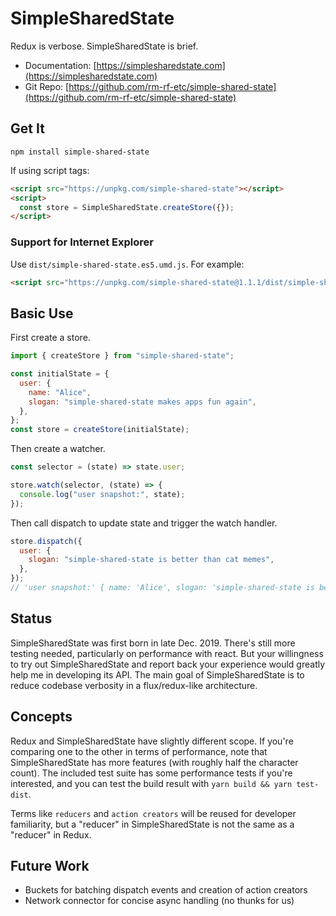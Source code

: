 # SimpleSharedState

Redux is verbose. SimpleSharedState is brief.

- Documentation: [https://simplesharedstate.com](https://simplesharedstate.com)
- Git Repo: [https://github.com/rm-rf-etc/simple-shared-state](https://github.com/rm-rf-etc/simple-shared-state)

## Get It

```
npm install simple-shared-state
```

If using script tags:
```html
<script src="https://unpkg.com/simple-shared-state"></script>
<script>
  const store = SimpleSharedState.createStore({});
</script>
```

### Support for Internet Explorer

Use `dist/simple-shared-state.es5.umd.js`. For example:
```html
<script src="https://unpkg.com/simple-shared-state@1.1.1/dist/simple-shared-state.es5.umd.js"></script>
```

## Basic Use

First create a store.
```javascript
import { createStore } from "simple-shared-state";

const initialState = {
  user: {
    name: "Alice",
    slogan: "simple-shared-state makes apps fun again",
  },
};
const store = createStore(initialState);
```
Then create a watcher.
```javascript
const selector = (state) => state.user;

store.watch(selector, (state) => {
  console.log("user snapshot:", state);
});
```
Then call dispatch to update state and trigger the watch handler.
```javascript
store.dispatch({
  user: {
    slogan: "simple-shared-state is better than cat memes",
  },
});
// 'user snapshot:' { name: 'Alice', slogan: 'simple-shared-state is better than cat memes' }
```

## Status

SimpleSharedState was first born in late Dec. 2019. There's still more testing needed, particularly on performance with react.
But your willingness to try out SimpleSharedState and report back your experience would greatly help me in developing its API.
The main goal of SimpleSharedState is to reduce codebase verbosity in a flux/redux-like architecture.

## Concepts

Redux and SimpleSharedState have slightly different scope. If you're comparing one to the other in terms of performance, note
that SimpleSharedState has more features (with roughly half the character count). The included test suite has some performance
tests if you're interested, and you can test the build result with `yarn build && yarn test-dist`.

Terms like `reducers` and `action creators` will be reused for developer familiarity, but a "reducer" in SimpleSharedState is
not the same as a "reducer" in Redux.

## Future Work

- Buckets for batching dispatch events and creation of action creators
- Network connector for concise async handling (no thunks for us)

